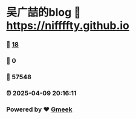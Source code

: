 # 吴广喆的blog :link: https://niffffty.github.io 
### :page_facing_up: [18](https://niffffty.github.io/tag.html) 
### :speech_balloon: 0 
### :hibiscus: 57548 
### :alarm_clock: 2025-04-09 20:16:11 
### Powered by :heart: [Gmeek](https://github.com/Meekdai/Gmeek)
